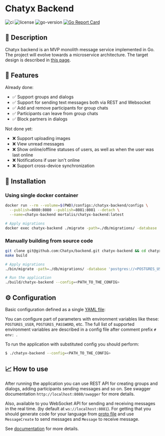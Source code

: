 # Chatyx Backend

![ci](https://github.com/Mort4lis/scht-backend/actions/workflows/main.yml/badge.svg)
![license](https://img.shields.io/github/license/Chatyx/backend)
![go-version](https://img.shields.io/github/go-mod/go-version/Chatyx/backend)
[![Go Report Card](https://goreportcard.com/badge/github.com/Chatyx/backend)](https://goreportcard.com/report/github.com/Chatyx/backend)

## 📖 Description

Chatyx backend is an MVP monolith message service implemented in Go. The project will evolve 
towards a microservice architecture. The target design is described in [this page](./docs/system_design/README.md).

## 🚀 Features

Already done:
* ✅ Support groups and dialogs
* ✅ Support for sending text messages both via REST and Websocket
* ✅ Add and remove participants for group chats
* ✅ Participants can leave from group chats
* ✅ Block partners in dialogs 

Not done yet:
* ❌ Support uploading images
* ❌ View unread messages
* ❌ Show online/offline statuses of users, as well as when the user was last online
* ❌ Notifications if user isn't online
* ❌ Support cross-device synchronization

## 🔧 Installation

### Using single docker container

```bash
docker run --rm --volume=$(PWD)/configs:/chatyx-backend/configs \
  --publish=8080:8080 --publish=8081:8081 --detach \
  --name=chatyx-backend mortalis/chatyx-backend:latest

# Apply migrations
docker exec chatyx-backend ./migrate -path=./db/migrations/ -database 'postgres://<POSTGRES_USER>:<POSTGRES_PASSWORD>@<POSTGRES_HOST>:<POSTGRES_PORT>/<POSTGRES_DB>?sslmode=disable' up
```

### Manually building from source code

```bash
git clone git@github.com:Chatyx/backend.git chatyx-backend && cd chatyx-backend
make build

# Apply migrations
./bin/migrate -path=./db/migrations/ -database 'postgres://<POSTGRES_USER>:<POSTGRES_PASSWORD>@<POSTGRES_HOST>:<POSTGRES_PORT>/<POSTGRES_DB>?sslmode=disable' up

# Run the application
./build/chatyx-backend --config=<PATH_TO_THE_CONFIG>
```

## ⚙️ Configuration

Basic configuration defined as a single [YAML file](./configs/config.yaml):

You can configure part of parameters with environment variables like these: 
`POSTGRES_USER`, `POSTGRES_PASSWORD`, etc. The full list of supported environment variables
are described in a config file after comment prefix `# env: `.

To run the application with substituted config you should perform:

```bash
$ ./chatyx-backend --config=<PATH_TO_THE_CONFIG>
```

## 📈 How to use

After running the application you can use REST API for creating groups and dialogs, adding participants
sending messages and so on. See swagger documentation `http://localhost:8080/swagger` for more details.

Also, available to you WebSocket API for sending and receiving messages in the real time.
(by default at `ws://localhost:8081`). For getting that you should generate code for your 
language from [proto file](./internal/transport/websocket/model/message.proto) and use `MessageCreate` to
send messages and `Message` to receive message.

See [documentation](https://developers.google.com/protocol-buffers) for more details.